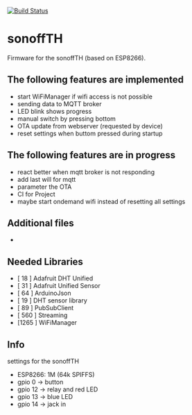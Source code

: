 [![Build Status](https://travis-ci.org/jipp/sonoffTH.svg?branch=master)](https://travis-ci.org/jipp/sonoffTH)

# sonoffTH
Firmware for the sonoffTH (based on ESP8266).

## The following features are implemented
* start WiFiManager if wifi access is not possible
* sending data to MQTT broker
* LED blink shows progress
* manual switch by pressing bottom
* OTA update from webserver (requested by device)
* reset settings when buttom pressed during startup

## The following features are in progress
* react better when mqtt broker is not responding
* add last will for mqtt
* parameter the OTA
* CI for Project
* maybe start ondemand wifi instead of resetting all settings

## Additional files
-

## Needed Libraries
* [ 18  ] Adafruit DHT Unified
* [ 31  ] Adafruit Unified Sensor
* [ 64  ] ArduinoJson
* [ 19  ] DHT sensor library
* [ 89  ] PubSubClient
* [ 560 ] Streaming
* [1265 ] WiFiManager

## Info
settings for the sonoffTH

* ESP8266: 1M (64k SPIFFS)
* gpio 0 -> button
* gpio 12 -> relay and red LED
* gpio 13 -> blue LED
* gpio 14 -> jack in
